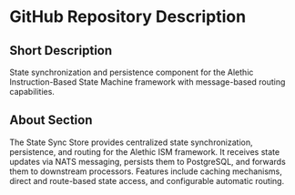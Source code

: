 # GitHub Repository Description

## Short Description
State synchronization and persistence component for the Alethic Instruction-Based State Machine framework with message-based routing capabilities.

## About Section
The State Sync Store provides centralized state synchronization, persistence, and routing for the Alethic ISM framework. It receives state updates via NATS messaging, persists them to PostgreSQL, and forwards them to downstream processors. Features include caching mechanisms, direct and route-based state access, and configurable automatic routing.